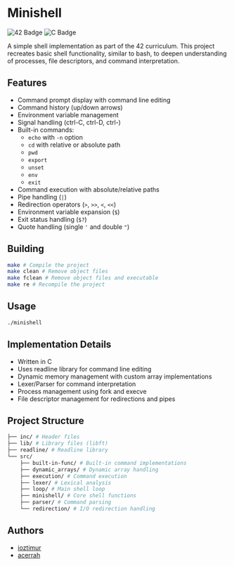 # Minishell

![42 Badge](https://img.shields.io/badge/42-Project-blue)
![C Badge](https://img.shields.io/badge/Language-C-lightgrey)

A simple shell implementation as part of the 42 curriculum. This project recreates basic shell functionality, similar to bash, to deepen understanding of processes, file descriptors, and command interpretation.

## Features

- Command prompt display with command line editing
- Command history (up/down arrows)
- Environment variable management
- Signal handling (ctrl-C, ctrl-D, ctrl-\)
- Built-in commands:
  - `echo` with `-n` option
  - `cd` with relative or absolute path
  - `pwd`
  - `export`
  - `unset`
  - `env`
  - `exit`
- Command execution with absolute/relative paths
- Pipe handling (`|`)
- Redirection operators (`>`, `>>`, `<`, `<<`)
- Environment variable expansion (`$`)
- Exit status handling (`$?`)
- Quote handling (single `'` and double `"`)

## Building
```bash
make # Compile the project
make clean # Remove object files
make fclean # Remove object files and executable
make re # Recompile the project
```

## Usage
```bash
./minishell
```

## Implementation Details

- Written in C
- Uses readline library for command line editing
- Dynamic memory management with custom array implementations
- Lexer/Parser for command interpretation
- Process management using fork and execve
- File descriptor management for redirections and pipes

## Project Structure
```bash
├── inc/ # Header files
├── lib/ # Library files (libft)
├── readline/ # Readline library
└── src/
    ├── built-in-func/ # Built-in command implementations
    ├── dynamic_arrays/ # Dynamic array handling
    ├── execution/ # Command execution
    ├── lexer/ # Lexical analysis
    ├── loop/ # Main shell loop
    ├── minishell/ # Core shell functions
    ├── parser/ # Command parsing
    └── redirection/ # I/O redirection handling
```

## Authors

- [ioztimur](https://github.com/IremOztimur)
- [acerrah](https://github.com/acerrah)
